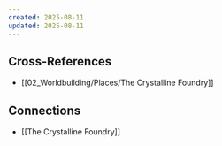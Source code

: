 ```yaml
---
created: 2025-08-11
updated: 2025-08-11
---
```




## Cross-References

- [[02_Worldbuilding/Places/The Crystalline Foundry]]


## Connections

- [[The Crystalline Foundry]]
